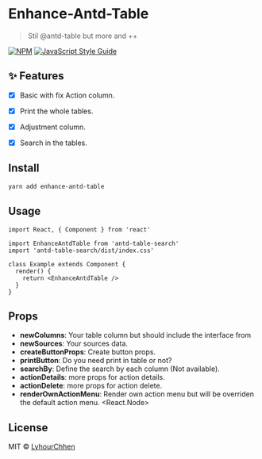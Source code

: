 # Enhance-Antd-Table 

> Stil @antd-table but more and ++

[![NPM](https://img.shields.io/npm/v/antd-table-search.svg)](https://www.npmjs.com/package/enhance-antd-table) [![JavaScript Style Guide](https://img.shields.io/badge/code_style-standard-brightgreen.svg)](https://standardjs.com)

## ✨ Features

-   [x] Basic with fix Action column.
-   [x] Print the whole tables.
-   [x] Adjustment column.
-   [x] Search in the tables.


## Install

```bash
yarn add enhance-antd-table
```

## Usage

```tsx
import React, { Component } from 'react'

import EnhanceAntdTable from 'antd-table-search'
import 'antd-table-search/dist/index.css'

class Example extends Component {
  render() {
    return <EnhanceAntdTable />
  }
}
```
## Props 

 - **newColumns**: Your table column but should include the interface from <newColumnsInterface>
 - **newSources**: Your sources data.
 - **createButtonProps**: Create button props.
 - **printButton**: Do you need print in table or not? 
 - **searchBy**: Define the search by each column (Not available).
 - **actionDetails**: more props for action details.
 - **actionDelete**: more props for action delete. 
 - **renderOwnActionMenu**: Render own action menu but will be overriden the default action menu. <React.Node>
  

## License

MIT © [LyhourChhen](https://github.com/LyhourChhen)
